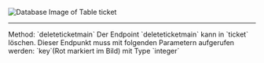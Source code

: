 ![Database Image of Table ticket](../img/deleteticketmain.png)

<hr>
Method: `deleteticketmain`
Der Endpoint `deleteticketmain` kann in `ticket` löschen.
Dieser Endpunkt muss mit folgenden Parametern aufgerufen werden:
`key`(Rot markiert im Bild) mit Type `integer`